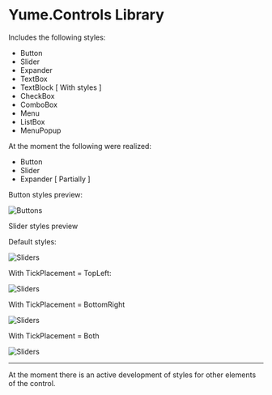 # Yume.Controls Library

Includes the following styles:
* Button
* Slider
* Expander
* TextBox
* TextBlock [ With styles ]
* CheckBox
* ComboBox
* Menu
* ListBox
* MenuPopup

At the moment the following were realized:
* Button
* Slider
* Expander [ Partially ]

Button styles preview:

![Buttons](http://dl4.joxi.net/drive/2017/04/10/0002/2330/141594/94/872f905025.png)

Slider styles preview

Default styles:

![Sliders](http://dl3.joxi.net/drive/2017/04/10/0002/2330/141594/94/34c8ec8f00.png)

With TickPlacement = TopLeft:

![Sliders](http://dl3.joxi.net/drive/2017/04/10/0002/2330/141594/94/d3a9405f63.png)

With TickPlacement = BottomRight

![Sliders](http://dl4.joxi.net/drive/2017/04/10/0002/2330/141594/94/6ed665b49d.png)

With TickPlacement = Both

![Sliders](http://dl3.joxi.net/drive/2017/04/10/0002/2330/141594/94/0fa836fac4.png)

***

At the moment there is an active development of styles for other elements of the control.
